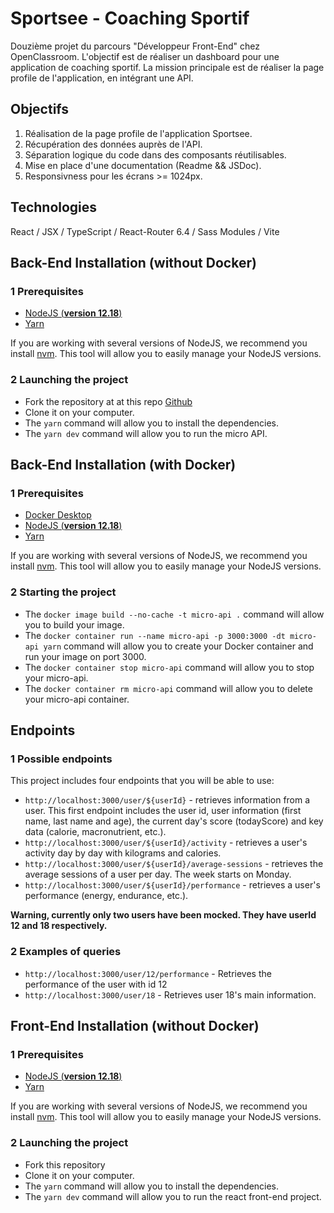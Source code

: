 # Sportsee - Coaching Sportif

Douzième projet du parcours "Développeur Front-End" chez OpenClassroom. L'objectif est de réaliser un dashboard pour une application de coaching sportif. La mission principale est de réaliser la page profile de l'application, en intégrant une API.

## Objectifs

1. Réalisation de la page profile de l'application Sportsee.
2. Récupération des données auprès de l'API.
3. Séparation logique du code dans des composants réutilisables.
4. Mise en place d'une documentation (Readme && JSDoc).
5. Responsivness pour les écrans >= 1024px.

## Technologies

React / JSX / TypeScript / React-Router 6.4 / Sass Modules / Vite

## Back-End Installation (**without Docker**)

### 1 Prerequisites

- [NodeJS (**version 12.18**)](https://nodejs.org/en/)
- [Yarn](https://yarnpkg.com/)

If you are working with several versions of NodeJS, we recommend you install [nvm](https://github.com/nvm-sh/nvm). This tool will allow you to easily manage your NodeJS versions.

### 2 Launching the project

- Fork the repository at at this repo [Github](https://github.com/OpenClassrooms-Student-Center/P9-front-end-dashboard)
- Clone it on your computer.
- The `yarn` command will allow you to install the dependencies.
- The `yarn dev` command will allow you to run the micro API.

## Back-End Installation (**with Docker**)

### 1 Prerequisites

- [Docker Desktop](https://www.docker.com/products/docker-desktop)
- [NodeJS (**version 12.18**)](https://nodejs.org/en/)
- [Yarn](https://yarnpkg.com/)

If you are working with several versions of NodeJS, we recommend you install [nvm](https://github.com/nvm-sh/nvm). This tool will allow you to easily manage your NodeJS versions.

### 2 Starting the project

- The `docker image build --no-cache -t micro-api .` command will allow you to build your image.
- The `docker container run --name micro-api -p 3000:3000 -dt micro-api yarn` command will allow you to create your Docker container and run your image on port 3000.
- The `docker container stop micro-api` command will allow you to stop your micro-api.
- The `docker container rm micro-api` command will allow you to delete your micro-api container.

## Endpoints

### 1 Possible endpoints

This project includes four endpoints that you will be able to use:

- `http://localhost:3000/user/${userId}` - retrieves information from a user. This first endpoint includes the user id, user information (first name, last name and age), the current day's score (todayScore) and key data (calorie, macronutrient, etc.).
- `http://localhost:3000/user/${userId}/activity` - retrieves a user's activity day by day with kilograms and calories.
- `http://localhost:3000/user/${userId}/average-sessions` - retrieves the average sessions of a user per day. The week starts on Monday.
- `http://localhost:3000/user/${userId}/performance` - retrieves a user's performance (energy, endurance, etc.).

**Warning, currently only two users have been mocked. They have userId 12 and 18 respectively.**

### 2 Examples of queries

- `http://localhost:3000/user/12/performance` - Retrieves the performance of the user with id 12
- `http://localhost:3000/user/18` - Retrieves user 18's main information.

## Front-End Installation (**without Docker**)

### 1 Prerequisites

- [NodeJS (**version 12.18**)](https://nodejs.org/en/)
- [Yarn](https://yarnpkg.com/)

If you are working with several versions of NodeJS, we recommend you install [nvm](https://github.com/nvm-sh/nvm). This tool will allow you to easily manage your NodeJS versions.

### 2 Launching the project

- Fork this repository
- Clone it on your computer.
- The `yarn` command will allow you to install the dependencies.
- The `yarn dev` command will allow you to run the react front-end project.
